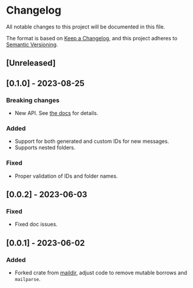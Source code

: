 # Changelog

All notable changes to this project will be documented in this file.

The format is based on [Keep a Changelog](https://keepachangelog.com/en/1.0.0/),
and this project adheres to [Semantic Versioning](https://semver.org/spec/v2.0.0.html).

## [Unreleased]

## [0.1.0] - 2023-08-25

### Breaking changes

- New API. See [the docs](https://docs.rs/maildirpp) for details.

### Added

- Support for both generated and custom IDs for new messages.
- Supports nested folders.

### Fixed

- Proper validation of IDs and folder names.

## [0.0.2] - 2023-06-03

### Fixed

- Fixed doc issues.

## [0.0.1] - 2023-06-02

### Added

- Forked crate from [maildir], adjust code to remove mutable borrows and `mailparse`.

[maildir]: https://github.com/staktrace/maildir
